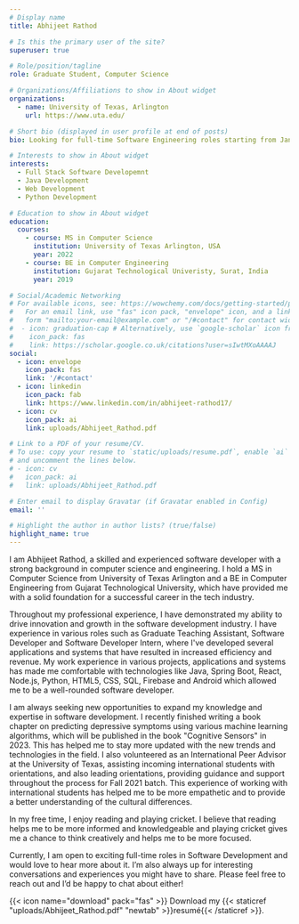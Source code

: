 ```yaml
---
# Display name
title: Abhijeet Rathod

# Is this the primary user of the site?
superuser: true

# Role/position/tagline
role: Graduate Student, Computer Science

# Organizations/Affiliations to show in About widget
organizations:
  - name: University of Texas, Arlington
    url: https://www.uta.edu/

# Short bio (displayed in user profile at end of posts)
bio: Looking for full-time Software Engineering roles starting from January 2023. Please reach out if you think I am a good fit at your organization.

# Interests to show in About widget
interests:
  - Full Stack Software Developemnt
  - Java Development
  - Web Development
  - Python Development

# Education to show in About widget
education:
  courses:
    - course: MS in Computer Science
      institution: University of Texas Arlington, USA
      year: 2022
    - course: BE in Computer Engineering
      institution: Gujarat Technological Univeristy, Surat, India
      year: 2019

# Social/Academic Networking
# For available icons, see: https://wowchemy.com/docs/getting-started/page-builder/#icons
#   For an email link, use "fas" icon pack, "envelope" icon, and a link in the
#   form "mailto:your-email@example.com" or "/#contact" for contact widget.
#  - icon: graduation-cap # Alternatively, use `google-scholar` icon from `ai` icon pack
#    icon_pack: fas
#    link: https://scholar.google.co.uk/citations?user=sIwtMXoAAAAJ
social:
  - icon: envelope
    icon_pack: fas
    link: '/#contact'
  - icon: linkedin
    icon_pack: fab
    link: https://www.linkedin.com/in/abhijeet-rathod17/
  - icon: cv
    icon_pack: ai
    link: uploads/Abhijeet_Rathod.pdf

# Link to a PDF of your resume/CV.
# To use: copy your resume to `static/uploads/resume.pdf`, enable `ai` icons in `params.toml`,
# and uncomment the lines below.
# - icon: cv
#   icon_pack: ai
#   link: uploads/Abhijeet_Rathod.pdf

# Enter email to display Gravatar (if Gravatar enabled in Config)
email: ''

# Highlight the author in author lists? (true/false)
highlight_name: true
---
```


I am Abhijeet Rathod, a skilled and experienced software developer with a strong background in computer science and engineering. I hold a MS in Computer Science from University of Texas Arlington and a BE in Computer Engineering from Gujarat Technological University, which have provided me with a solid foundation for a successful career in the tech industry.

Throughout my professional experience, I have demonstrated my ability to drive innovation and growth in the software development industry. I have experience in various roles such as Graduate Teaching Assistant, Software Developer and Software Developer Intern, where I've developed several applications and systems that have resulted in increased efficiency and revenue. My work experience in various projects, applications and systems has made me comfortable with technologies like Java, Spring Boot, React, Node.js, Python, HTML5, CSS, SQL, Firebase and Android which allowed me to be a well-rounded software developer.

I am always seeking new opportunities to expand my knowledge and expertise in software development. I recently finished writing a book chapter on predicting depressive symptoms using various machine learning algorithms, which will be published in the book "Cognitive Sensors" in 2023. This has helped me to stay more updated with the new trends and technologies in the field. I also volunteered as an International Peer Advisor at the University of Texas, assisting incoming international students with orientations, and also leading orientations, providing guidance and support throughout the process for Fall 2021 batch. This experience of working with international students has helped me to be more empathetic and to provide a better understanding of the cultural differences.

In my free time, I enjoy reading and playing cricket. I believe that reading helps me to be more informed and knowledgeable and playing cricket gives me a chance to think creatively and helps me to be more focused. 

Currently, I am open to exciting full-time roles in Software Development and would love to hear more about it. I’m also always up for interesting conversations and experiences you might have to share. Please feel free to reach out and I’d be happy to chat about either!

{{< icon name="download" pack="fas" >}} Download my {{< staticref "uploads/Abhijeet_Rathod.pdf" "newtab" >}}resumé{{< /staticref >}}.
